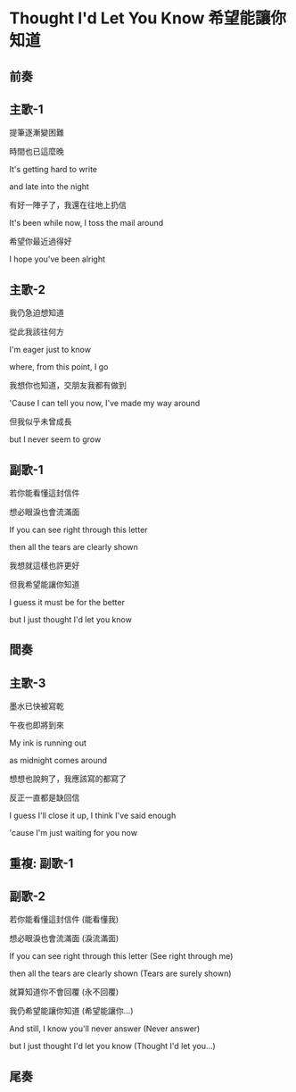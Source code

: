 # Thought I'd Let You Know 希望能讓你知道

## 前奏

## 主歌-1

提筆逐漸變困難

時間也已這麼晚

It's getting hard to write

and late into the night



有好一陣子了，我還在往地上扔信

It's been while now, I toss the mail around



希望你最近過得好

I hope you've been alright

## 主歌-2

我仍急迫想知道

從此我該往何方

I'm eager just to know

where, from this point, I go



我想你也知道，交朋友我都有做到

'Cause I can tell you now, I've made my way around



但我似乎未曾成長

but I never seem to grow

## 副歌-1

若你能看懂這封信件

想必眼淚也會流滿面

If you can see right through this letter

then all the tears are clearly shown



我想就這樣也許更好

但我希望能讓你知道

I guess it must be for the better

but I just thought I'd let you know

## 間奏

## 主歌-3

墨水已快被寫乾

午夜也即將到來

My ink is running out

as midnight comes around



想想也說夠了，我應該寫的都寫了

反正一直都是缺回信

I guess I'll close it up, I think I've said enough

'cause I'm just waiting for you now

## 重複: 副歌-1

## 副歌-2

若你能看懂這封信件 (能看懂我)

想必眼淚也會流滿面 (淚流滿面)

If you can see right through this letter (See right through me)

then all the tears are clearly shown (Tears are surely shown)



就算知道你不會回覆 (永不回覆)

我仍希望能讓你知道 (希望能讓你...)

And still, I know you'll never answer (Never answer)

but I just thought I'd let you know (Thought I'd let you...)

## 尾奏

